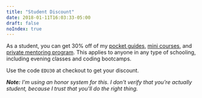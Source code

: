 ```yaml
---
title: "Student Discount"
date: 2018-01-11T16:03:33-05:00
draft: false
noIndex: true
---
```


As a student, you can get 30% off of my [pocket guides](/guides/), [mini courses](/courses/), and [private mentoring program](/mentoring/). This applies to anyone in any type of schooling, including evening classes and coding bootcamps.

Use the code `EDU30` at checkout to get your discount.

*__Note:__* *I'm using an honor system for this. I don't verify that you're actually student, because I trust that you'll do the right thing.*